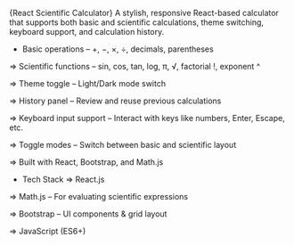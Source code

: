 {React Scientific Calculator}
A stylish, responsive React-based calculator that supports both basic and scientific calculations, theme switching, keyboard support, and calculation history.

* Basic operations – +, −, ×, ÷, decimals, parentheses

=> Scientific functions – sin, cos, tan, log, π, √, factorial !, exponent ^

=> Theme toggle – Light/Dark mode switch

=> History panel – Review and reuse previous calculations

=> Keyboard input support – Interact with keys like numbers, Enter, Escape, etc.

=> Toggle modes – Switch between basic and scientific layout

=> Built with React, Bootstrap, and Math.js

* Tech Stack
=> React.js

=> Math.js – For evaluating scientific expressions

=> Bootstrap – UI components & grid layout

=> JavaScript (ES6+)
